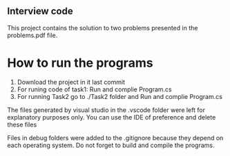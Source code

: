 ## Interview code
This project contains the solution to two problems presented in the problems.pdf file.

# How to run the programs
1. Download the project in it last commit
2. For runing code of task1: Run and complie Program.cs 
3. For running Task2 go to ./Task2 folder and Run and complie Program.cs 

The files generated by visual studio in the .vscode folder were left for explanatory purposes only. You can use the IDE of preference and delete these files

Files in debug folders were added to the .gitignore because they depend on each operating system. Do not forget to build and compile the programs.
